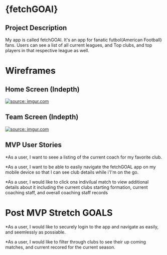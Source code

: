 # {fetchGOAl} 

## Project Description

My app is called fetchGOAl. It's an app for fanatic futbol(American Football) fans. 
Users can see a list of all current leagues, and Top clubs, and top players in that respective league as well.

# Wireframes

## Home Screen (Indepth)
<a href="https://imgur.com/V5azn4L"><img src="https://i.imgur.com/V5azn4L.png" title="source: imgur.com" /></a>


## Team Screen (Indepth)

<a href="https://imgur.com/omMvsi3"><img src="https://i.imgur.com/omMvsi3.png" title="source: imgur.com" /></a>

## MVP User Stories 

*As a user, I want to seee a listing of the current coach for my favorite club. 

*As a user, I want to be able to easliy navigate the fetchGOAL app on my mobile device so that I can see club details while i'I'm on the go.

*As a user, I would like to click ona indivilual match to view additional details about it including the current clubs starting formation, current coaching staff, and overall coaching staff records

# Post MVP Stretch GOALS

*As a user, I would like to securely login to the app and navigate as easily, and seemlessly as possiable. 

*As a user, I would like to filter through clubs to see their up coming matches, and current recored for the current season. 
